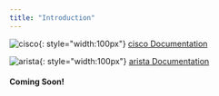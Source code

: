 ```yaml
---
title: "Introduction"
---
```


![cisco](../../assets/images/cisco.png "cisco"){: style="width:100px"} [cisco Documentation](/networking/cisco/intro.md)
 
![arista](../../assets/images/arista.png "arista"){: style="width:100px"} [arista Documentation](/networking/arista/intro)

#### Coming Soon! 